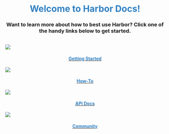 <link rel="stylesheet" href="https://maxcdn.bootstrapcdn.com/bootstrap/4.0.0/css/bootstrap.min.css" integrity="sha384-Gn5384xqQ1aoWXA+058RXPxPg6fy4IWvTNh0E263XmFcJlSAwiGgFAW/dAiS6JXm" crossorigin="anonymous">





<div class="container">
  <div class="row justify-content-md-center">
    <div class="col-md-9">
      <div class="row">
        <div class="col-md-12">
          <h1 style="text-align: center;color: rgb(49, 128, 194);font-weight: bold">Welcome to Harbor Docs!</h1>
        </div>
      </div>
      <h3 style="text-align:center">Want to learn more about how to best use Harbor?  Click one of the handy links below to get started.</h3>
      <br>
      <div class="row">
        <div class="col-md-3">
         <a href="quick-start-guide/index.html"><img class="img_fluid" src="/img/get-started-200.png">
         <h4 style="text-align: center; color: rgb(49, 128, 194">Getting Started</h3></a>
        </div>
        <div class="col-md-3">
         <a href="slack-integration/index.html"><img src="/img/question-200.png"><h4 style="text-align: center; color: rgb(49, 128, 194">How-To</h3></a></a>
        </div>
        <div class="col-md-3">
         <a href="api/index.html"><img src="/img/api-200.png"><h4 style="text-align: center; color: rgb(49, 128, 194">API Docs</h3></a></a>
        </div>
        <div class="col-md-3">
          <a href="https://shiptoshore.hrbr.io/"><img src="/img/community-200.png"><h4 style="text-align: center; color: rgb(49, 128, 194">Community</h3></a></a>
        </div>
      </div>
    </div>
  </div>
</div>
